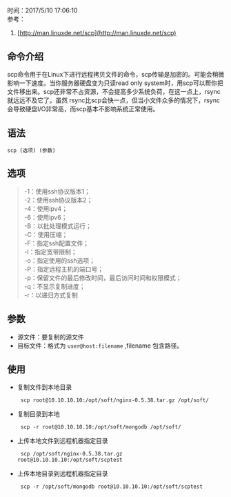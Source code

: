 ##
时间：2017/5/10 17:06:10   
参考：

1. [http://man.linuxde.net/scp](http://man.linuxde.net/scp)

## 命令介绍

scp命令用于在Linux下进行远程拷贝文件的命令，scp传输是加密的。可能会稍微影响一下速度。当你服务器硬盘变为只读read only system时，用scp可以帮你把文件移出来。scp还非常不占资源，不会提高多少系统负荷，在这一点上，rsync就远远不及它了。虽然 rsync比scp会快一点，但当小文件众多的情况下，rsync会导致硬盘I/O非常高，而scp基本不影响系统正常使用。

## 语法

	scp (选项) (参数)
## 选项

> -1：使用ssh协议版本1；   
> -2：使用ssh协议版本2；  
> -4：使用ipv4；  
> -6：使用ipv6；  
> -B：以批处理模式运行；  
> -C：使用压缩；  
> -F：指定ssh配置文件；  
> -l：指定宽带限制；  
> -o：指定使用的ssh选项；  
> -P：指定远程主机的端口号；  
> -p：保留文件的最后修改时间，最后访问时间和权限模式；  
> -q：不显示复制进度；  
> -r：以递归方式复制

## 参数

 * 源文件：要复制的源文件
 * 目标文件：格式为 `user@host:filename` ,filename 包含路径。 

## 使用
 * 复制文件到本地目录

		scp root@10.10.10.10:/opt/soft/nginx-0.5.38.tar.gz /opt/soft/

 * 复制目录到本地

		scp -r root@10.10.10.10:/opt/soft/mongodb /opt/soft/
 * 上传本地文件到远程机器指定目录

		scp /opt/soft/nginx-0.5.38.tar.gz root@10.10.10.10:/opt/soft/scptest
 * 上传本地目录到远程机器指定目录

		scp -r /opt/soft/mongodb root@10.10.10.10:/opt/soft/scptest